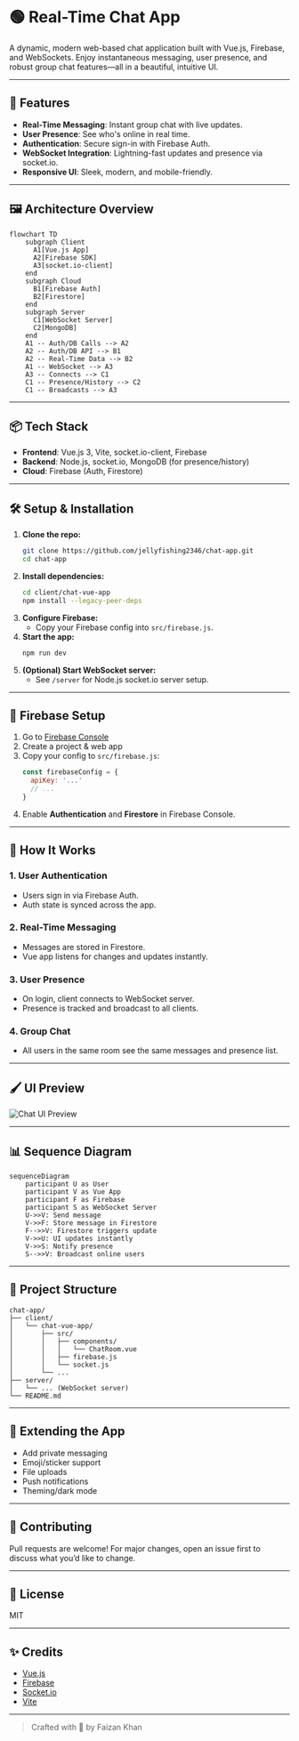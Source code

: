# 🟢 Real-Time Chat App

A dynamic, modern web-based chat application built with Vue.js, Firebase, and WebSockets. Enjoy instantaneous messaging, user presence, and robust group chat features—all in a beautiful, intuitive UI.

---

## 🚀 Features

- **Real-Time Messaging**: Instant group chat with live updates.
- **User Presence**: See who's online in real time.
- **Authentication**: Secure sign-in with Firebase Auth.
- **WebSocket Integration**: Lightning-fast updates and presence via socket.io.
- **Responsive UI**: Sleek, modern, and mobile-friendly.

---

## 🖼️ Architecture Overview

```mermaid
flowchart TD
    subgraph Client
      A1[Vue.js App]
      A2[Firebase SDK]
      A3[socket.io-client]
    end
    subgraph Cloud
      B1[Firebase Auth]
      B2[Firestore]
    end
    subgraph Server
      C1[WebSocket Server]
      C2[MongoDB]
    end
    A1 -- Auth/DB Calls --> A2
    A2 -- Auth/DB API --> B1
    A2 -- Real-Time Data --> B2
    A1 -- WebSocket --> A3
    A3 -- Connects --> C1
    C1 -- Presence/History --> C2
    C1 -- Broadcasts --> A3
```

---

## 📦 Tech Stack

- **Frontend**: Vue.js 3, Vite, socket.io-client, Firebase
- **Backend**: Node.js, socket.io, MongoDB (for presence/history)
- **Cloud**: Firebase (Auth, Firestore)

---

## 🛠️ Setup & Installation

1. **Clone the repo:**
   ```sh
   git clone https://github.com/jellyfishing2346/chat-app.git
   cd chat-app
   ```
2. **Install dependencies:**
   ```sh
   cd client/chat-vue-app
   npm install --legacy-peer-deps
   ```
3. **Configure Firebase:**
   - Copy your Firebase config into `src/firebase.js`.
4. **Start the app:**
   ```sh
   npm run dev
   ```
5. **(Optional) Start WebSocket server:**
   - See `/server` for Node.js socket.io server setup.

---

## 🔑 Firebase Setup

1. Go to [Firebase Console](https://console.firebase.google.com/)
2. Create a project & web app
3. Copy your config to `src/firebase.js`:
   ```js
   const firebaseConfig = {
     apiKey: '...'
     // ...
   }
   ```
4. Enable **Authentication** and **Firestore** in Firebase Console.

---

## 💬 How It Works

### 1. User Authentication
- Users sign in via Firebase Auth.
- Auth state is synced across the app.

### 2. Real-Time Messaging
- Messages are stored in Firestore.
- Vue app listens for changes and updates instantly.

### 3. User Presence
- On login, client connects to WebSocket server.
- Presence is tracked and broadcast to all clients.

### 4. Group Chat
- All users in the same room see the same messages and presence list.

---

## 🖌️ UI Preview

![Chat UI Preview](./public/chat-ui-preview.png)

---

## 📊 Sequence Diagram

```mermaid
sequenceDiagram
    participant U as User
    participant V as Vue App
    participant F as Firebase
    participant S as WebSocket Server
    U->>V: Send message
    V->>F: Store message in Firestore
    F-->>V: Firestore triggers update
    V->>U: UI updates instantly
    V->>S: Notify presence
    S-->>V: Broadcast online users
```

---

## 📁 Project Structure

```
chat-app/
├── client/
│   └── chat-vue-app/
│       ├── src/
│       │   ├── components/
│       │   │   └── ChatRoom.vue
│       │   ├── firebase.js
│       │   └── socket.js
│       └── ...
├── server/
│   └── ... (WebSocket server)
└── README.md
```

---

## 🧩 Extending the App

- Add private messaging
- Emoji/sticker support
- File uploads
- Push notifications
- Theming/dark mode

---

## 🤝 Contributing

Pull requests are welcome! For major changes, open an issue first to discuss what you’d like to change.

---

## 📄 License

MIT

---

## ✨ Credits

- [Vue.js](https://vuejs.org/)
- [Firebase](https://firebase.google.com/)
- [Socket.io](https://socket.io/)
- [Vite](https://vitejs.dev/)

---

> Crafted with 💚 by Faizan Khan
